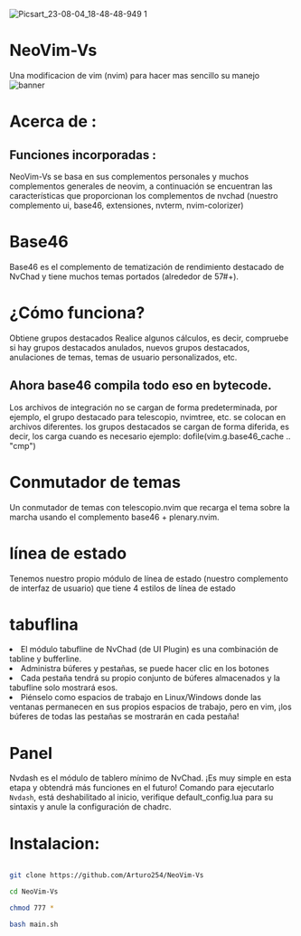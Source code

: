 ![Picsart_23-08-04_18-48-48-949 1](https://github.com/Arturo254/NeoVim-Vs/assets/87346871/e15b52bd-2781-4bad-b523-58feb76ff949)

# NeoVim-Vs
Una modificacion de vim (nvim) para hacer mas sencillo su manejo 
![banner](https://github.com/Arturo254/NeoVim-Vs/assets/87346871/04714c14-4d8e-4918-8b84-96bcf7e43225)

# Acerca de :
## Funciones incorporadas :
NeoVim-Vs se basa en sus complementos personales y muchos complementos generales de neovim, a continuación se encuentran las características que proporcionan los complementos de nvchad (nuestro complemento ui, base46, extensiones, nvterm, nvim-colorizer)
 #  Base46
Base46 es el complemento de tematización de rendimiento destacado de NvChad y tiene muchos temas portados (alrededor de 57#+).
# ¿Cómo funciona?
Obtiene grupos destacados
Realice algunos cálculos, es decir, compruebe si hay grupos destacados anulados, nuevos grupos destacados, anulaciones de temas, temas de usuario personalizados, etc.
## Ahora base46 compila todo eso en bytecode.
Los archivos de integración no se cargan de forma predeterminada, por ejemplo, el grupo destacado para telescopio, nvimtree, etc. se colocan en archivos diferentes.
los grupos destacados se cargan de forma diferida, es decir, los carga cuando es necesario
ejemplo: dofile(vim.g.base46_cache .. "cmp")

# Conmutador de temas
Un conmutador de temas con telescopio.nvim que recarga el tema sobre la marcha usando el complemento base46 + plenary.nvim.

# línea de estado
Tenemos nuestro propio módulo de línea de estado (nuestro complemento de interfaz de usuario) que tiene 4 estilos de línea de estado

# tabuflina
<li> El módulo tabufline de NvChad (de UI Plugin) es una combinación de tabline y bufferline.</li>
<li>Administra búferes y pestañas, se puede hacer clic en los botones</li>
<li>Cada pestaña tendrá su propio conjunto de búferes almacenados y la tabufline solo mostrará esos.</li>
<li>Piénselo como espacios de trabajo en Linux/Windows donde las ventanas permanecen en sus propios espacios de trabajo, pero en vim, ¡los búferes de todas las pestañas se mostrarán en cada pestaña!</li>


# Panel

Nvdash es el módulo de tablero mínimo de NvChad. ¡Es muy simple en esta etapa y obtendrá más funciones en el futuro!
Comando para ejecutarlo ```Nvdash```, está deshabilitado al inicio, verifique default_config.lua para su sintaxis y anule la configuración de chadrc.
# Instalacion:
```bash

git clone https://github.com/Arturo254/NeoVim-Vs

cd NeoVim-Vs

chmod 777 *

bash main.sh
```

